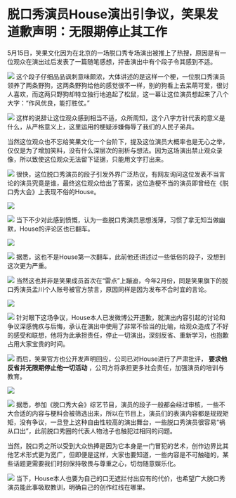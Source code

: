 # 脱口秀演员House演出引争议，笑果发道歉声明：无限期停止其工作

5月15日，笑果文化因为在北京的一场脱口秀专场演出被推上了热搜，原因是有一位观众在演出过后发表了一篇随笔感想，抨击演出中有个段子令其感到不适。

![](https://inews.gtimg.com/news_bt/O-2WxXQML9mWxJx6-JJKUTvIcLX46NAdiQ43cIoKmBcZcAA/1000)
这个段子仔细品品讽刺意味颇浓，大体讲述的是这样一个梗，一位脱口秀演员领养了两条野狗，这两条野狗给他的感觉很不一样，别的狗看上去呆萌可爱，很讨人喜欢，而这两只野狗却特立独行地追起了松鼠，这一幕让这位演员想起来了八个大字：“作风优良，能打胜仗。”

![](https://inews.gtimg.com/news_bt/OMHhRUUXNnTqbQq9C76pMDWYhMIAFLYJDkW-N0fabbVp0AA/1000)
这样的说辞让这位观众感到相当不适，众所周知，这个八字方针代表的意义是什么，从严格意义上，这里运用的梗疑涉嫌侮辱了我们的人民子弟兵。

当然这位观众也不忘给笑果文化一个台阶下，提及这位演员大概率也是无心之举，仅仅是为了增加笑料，没有什么深层次的剖析与想法。因为这场演出禁止观众录像，所以致使这位观众无法留下证据，只能用文字打出来。

![](https://inews.gtimg.com/news_bt/O5QTKVhdjycl26CESOmTffWAOL0R5WglMc31OyCUpO4DkAA/1000)
很快，这位脱口秀演员的段子引发外界广泛热议，有网友询问这位发表不当言论的演员究竟是谁，最终这位观众给出了答案，这位造梗不当的演员即曾经在《脱口秀大会》上表现不俗的House。

![](https://inews.gtimg.com/news_bt/OHzb5Vf-QaKEA6MU_SuLAdk2g2Mg3phcBguE9E58Ca69sAA/1000)

![](https://inews.gtimg.com/news_bt/OJ3Mi-_sEg8lo7Xy0hO_NCffrCQQm_VtNabGzBOk65H0cAA/1000)
当下不少对此感到愤慨，认为一些脱口秀演员思想浅薄，习惯了拿无知当做幽默，House的评论区也已翻车。

![](https://inews.gtimg.com/news_bt/OuSt4kqkyfgTWBf0L3AkI9Uq5JQBz8eoFdQo782gn5-RoAA/1000)

![](https://inews.gtimg.com/news_bt/Oi6AiRJPriDIFqdxdDD-DWalUWKuIO5KaIh9IGojhEfEQAA/1000)
据悉，这也不是House第一次翻车，此前他还讲述过一些低俗的段子，没想到这次更为严重。

![](https://inews.gtimg.com/news_bt/OGzbcUOdLeGvzjGDo5b6VQKuEmG14h286KqqH2imfihnYAA/1000)
当然这也并非是笑果成员首次在“雷点”上蹦迪，今年2月份，同是笑果旗下的脱口秀演员孟川个人账号被官方禁言，原因同样是因为发布不合时宜的言论。

![](https://inews.gtimg.com/news_bt/O1covw1Nbkem0H-gZ8N07cH7L0_zGF06OYhHt3aZDkh4EAA/1000)

![](https://inews.gtimg.com/news_bt/Ob1DQH2HZgtAGsP3_y5XMts-_HzDqYeDBJoIwdW3dgT_QAA/1000)
针对眼下这场争议，House本人已发微博公开道歉，就演出内容引起的讨论和争议深感愧疚与后悔，承认在演出中使用了非常不恰当的比喻，给观众造成了不好的感受和联想，他将为此承担责任，停止一切演出，深刻反省、重新学习，也抱歉占用大家宝贵的时间。

![](https://inews.gtimg.com/news_bt/OySi2z0yI_D-R4WrFukZV1chpdCaTj-57wr02d8u9qoUQAA/1000)
而后，笑果官方也公开发声明回应，公司已对House进行了严肃批评， **要求他反省并无限期停止他一切活动**
，公司方将承担更多社会责任，加强演员的培训与教育。

![](https://inews.gtimg.com/news_bt/OZpg-cpxdz-kEfiEIsRYIFynm7Sw07s58ldChb-3mshsEAA/1000)

![](https://inews.gtimg.com/news_bt/O5BKh_k8nDK0IZqYTzgMwPlmapi8pagTtAi8EROT3e63YAA/1000)
据悉，参加《脱口秀大会》综艺节目，演员的段子一般都会经过审核，一些不大合适的内容与梗料会被筛选出来，所以在节目上，演员们的表演内容都是规规矩矩，没有争议，一旦登上这种自由性较高的演出舞台，一些脱口秀演员很容易“祸从口出”，此前脱口秀圈的代表人物池子也触犯过相同的问题。

当然，脱口秀之所以受到大众热捧是因为它本身是一门冒犯的艺术，创作边界比其他艺术形式更为宽广，但即便是这样，大家也要知道，一些内容是不可触碰的，某些话题更需要我们时刻保持敬畏与尊重之心，切勿随意娱乐化。

![](https://inews.gtimg.com/news_bt/OL9UKgV1sYGs0RBDOxJQa-FFvNJvi1Wz9ccqqPV4ydWgIAA/1000)
当下，House本人也要为自己的口无遮拦付出应有的代价，也希望广大脱口秀演员能此事吸取教训，明确自己的创作红线在哪里。

